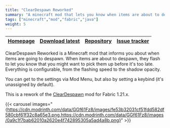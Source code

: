 ```yaml
---
title: "ClearDespawn Reworked"
summary: "A minecraft mod that lets you know when items are about to despawn. This way, you can pick them up before it is too late."
tags: ["minecraft","mod","fabric","java"]
weight: 5
---
```


| [Homepage](https://modrinth.com/mod/clear-despawn-reworked) | [Download latest](https://modrinth.com/mod/clear-despawn-reworked/version/latest) | [Repository](https://github.com/Thijzert123/clear-despawn-reworked) | [Issue tracker](https://github.com/Thijzert123/clear-despawn-reworked/issues) |
|---|---|---|---|

ClearDespawn Reworked is a Minecraft mod that informs you about when items are going to despawn.
When items are about to despawn, they flash to let you know that you might want to pick them up before it's too late. Everything is configurable, from the flashing speed to the shadow opacity.

You can get to the settings via Mod Menu, but also by setting a keybind (it's unassigned by default).

This is a rework of the [ClearDespawn](https://modrinth.com/mod/cleardespawn) mod for Fabric 1.21.x.

{{< carousel images="{https://cdn.modrinth.com/data/GGf61Fz8/images/fe53b32031cf51fdd582df580cbf61f32c8a65e3.png,https://cdn.modrinth.com/data/GGf61Fz8/images/0a9c1f7bab62010a2620e4f742895305a5ad4a8b.png}" >}}

